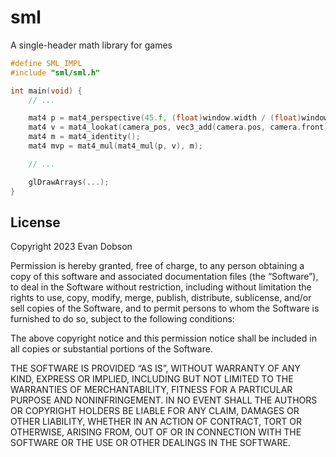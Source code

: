 # sml
A single-header math library for games

```c
#define SML_IMPL
#include "sml/sml.h"

int main(void) {
    // ...

    mat4 p = mat4_perspective(45.f, (float)window.width / (float)window.height, 0.1f, 100.f);
    mat4 v = mat4_lookat(camera_pos, vec3_add(camera.pos, camera.front), camera.up);
    mat4 m = mat4_identity();
    mat4 mvp = mat4_mul(mat4_mul(p, v), m);

    // ...

    glDrawArrays(...);
}
```

## License
Copyright 2023 Evan Dobson

Permission is hereby granted, free of charge, to any person obtaining a copy of this software and associated documentation files (the “Software”), to deal in the Software without restriction, including without limitation the rights to use, copy, modify, merge, publish, distribute, sublicense, and/or sell copies of the Software, and to permit persons to whom the Software is furnished to do so, subject to the following conditions:

The above copyright notice and this permission notice shall be included in all copies or substantial portions of the Software.

THE SOFTWARE IS PROVIDED “AS IS”, WITHOUT WARRANTY OF ANY KIND, EXPRESS OR IMPLIED, INCLUDING BUT NOT LIMITED TO THE WARRANTIES OF MERCHANTABILITY, FITNESS FOR A PARTICULAR PURPOSE AND NONINFRINGEMENT. IN NO EVENT SHALL THE AUTHORS OR COPYRIGHT HOLDERS BE LIABLE FOR ANY CLAIM, DAMAGES OR OTHER LIABILITY, WHETHER IN AN ACTION OF CONTRACT, TORT OR OTHERWISE, ARISING FROM, OUT OF OR IN CONNECTION WITH THE SOFTWARE OR THE USE OR OTHER DEALINGS IN THE SOFTWARE.
